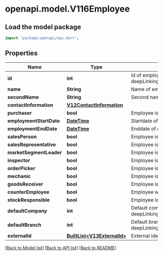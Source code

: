 # openapi.model.V116Employee

## Load the model package
```dart
import 'package:openapi/api.dart';
```

## Properties
Name | Type | Description | Notes
------------ | ------------- | ------------- | -------------
**id** | **int** | Id of employee, as retrievable from <a href=\"?deepLinking=true#/Employee/GetAllCompanyEmployees\">/api/Employee</a> | [optional] 
**name** | **String** | Name of employee | [optional] 
**secondName** | **String** | Second name of employee | [optional] 
**contactInformation** | [**V12ContactInformation**](V12ContactInformation.md) |  | [optional] 
**purchaser** | **bool** | Employee is purchaser | [optional] 
**employmentStartDate** | [**DateTime**](DateTime.md) | Startdate of employment | [optional] 
**employmentEndDate** | [**DateTime**](DateTime.md) | Enddate of employment | [optional] 
**salesPerson** | **bool** | Employee is salesperson | [optional] 
**salesRepresentative** | **bool** | Employee is sales representative | [optional] 
**marketSegmentLeader** | **bool** | Employee is market segment leader | [optional] 
**inspector** | **bool** | Employee is inspector | [optional] 
**orderPicker** | **bool** | Employee is order picker | [optional] 
**mechanic** | **bool** | Employee is service employee | [optional] 
**goodsReceiver** | **bool** | Employee is goods receiver | [optional] 
**counterEmployee** | **bool** | Employee works at the counter | [optional] 
**stockResponsible** | **bool** | Employee is responsible for stock | [optional] 
**defaultCompany** | **int** | Default company for employee, as retrievable from <a href=\"?deepLinking=true#/Company/GetAllCompanies\">/api/Company</a> | [optional] 
**defaultBranch** | **int** | Default branch for employee, as retrievable from <a href=\"?deepLinking=true#/Branch/GetAllBranches\">/api/Branch</a> | [optional] 
**externalId** | [**BuiltList&lt;V13ExternalId&gt;**](V13ExternalId.md) | External identifcation at partners | [optional] 

[[Back to Model list]](../README.md#documentation-for-models) [[Back to API list]](../README.md#documentation-for-api-endpoints) [[Back to README]](../README.md)


